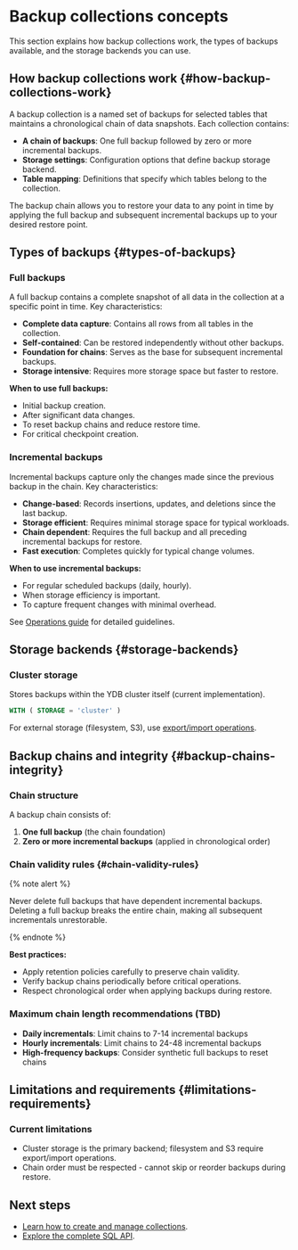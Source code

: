 # Backup collections concepts

This section explains how backup collections work, the types of backups available, and the storage backends you can use.

## How backup collections work {#how-backup-collections-work}

A backup collection is a named set of backups for selected tables that maintains a chronological chain of data snapshots. Each collection contains:

- **A chain of backups**: One full backup followed by zero or more incremental backups.
- **Storage settings**: Configuration options that define backup storage backend.
- **Table mapping**: Definitions that specify which tables belong to the collection.

The backup chain allows you to restore your data to any point in time by applying the full backup and subsequent incremental backups up to your desired restore point.

## Types of backups {#types-of-backups}

### Full backups

A full backup contains a complete snapshot of all data in the collection at a specific point in time. Key characteristics:

- **Complete data capture**: Contains all rows from all tables in the collection.
- **Self-contained**: Can be restored independently without other backups.
- **Foundation for chains**: Serves as the base for subsequent incremental backups.
- **Storage intensive**: Requires more storage space but faster to restore.

**When to use full backups:**

- Initial backup creation.
- After significant data changes.
- To reset backup chains and reduce restore time.
- For critical checkpoint creation.

### Incremental backups

Incremental backups capture only the changes made since the previous backup in the chain. Key characteristics:

- **Change-based**: Records insertions, updates, and deletions since the last backup.
- **Storage efficient**: Requires minimal storage space for typical workloads.
- **Chain dependent**: Requires the full backup and all preceding incremental backups for restore.
- **Fast execution**: Completes quickly for typical change volumes.

**When to use incremental backups:**

- For regular scheduled backups (daily, hourly).
- When storage efficiency is important.
- To capture frequent changes with minimal overhead.

See [Operations guide](operations.md#taking-backups) for detailed guidelines.

## Storage backends {#storage-backends}

### Cluster storage

Stores backups within the YDB cluster itself (current implementation).

```sql
WITH ( STORAGE = 'cluster' )
```

For external storage (filesystem, S3), use [export/import operations](operations.md#restore-operations).

## Backup chains and integrity {#backup-chains-integrity}

### Chain structure

A backup chain consists of:

1. **One full backup** (the chain foundation)
2. **Zero or more incremental backups** (applied in chronological order)

### Chain validity rules {#chain-validity-rules}

{% note alert %}

Never delete full backups that have dependent incremental backups. Deleting a full backup breaks the entire chain, making all subsequent incrementals unrestorable.

{% endnote %}

**Best practices:**

- Apply retention policies carefully to preserve chain validity.
- Verify backup chains periodically before critical operations.
- Respect chronological order when applying backups during restore.

### Maximum chain length recommendations (TBD)

- **Daily incrementals**: Limit chains to 7-14 incremental backups
- **Hourly incrementals**: Limit chains to 24-48 incremental backups
- **High-frequency backups**: Consider synthetic full backups to reset chains

## Limitations and requirements {#limitations-requirements}

### Current limitations

- Cluster storage is the primary backend; filesystem and S3 require export/import operations.
- Chain order must be respected - cannot skip or reorder backups during restore.

## Next steps

- [Learn how to create and manage collections](operations.md).
- [Explore the complete SQL API](sql-api.md).

